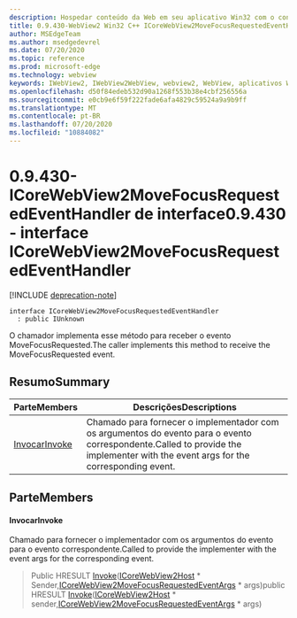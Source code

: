```yaml
---
description: Hospedar conteúdo da Web em seu aplicativo Win32 com o controle WebView2 do Microsoft Edge
title: 0.9.430-WebView2 Win32 C++ ICoreWebView2MoveFocusRequestedEventHandler
author: MSEdgeTeam
ms.author: msedgedevrel
ms.date: 07/20/2020
ms.topic: reference
ms.prod: microsoft-edge
ms.technology: webview
keywords: IWebView2, IWebView2WebView, webview2, WebView, aplicativos Win32, Win32, Edge, ICoreWebView2, ICoreWebView2Host, controle do navegador, HTML Edge
ms.openlocfilehash: d50f84edeb532d90a1268f553b38e4cbf256556a
ms.sourcegitcommit: e0cb9e6f59f222fade6afa4829c59524a9a9b9ff
ms.translationtype: MT
ms.contentlocale: pt-BR
ms.lasthandoff: 07/20/2020
ms.locfileid: "10884082"
---
```

# <span data-ttu-id="5e18c-104">0.9.430-ICoreWebView2MoveFocusRequestedEventHandler de interface</span><span class="sxs-lookup"><span data-stu-id="5e18c-104">0.9.430 - interface ICoreWebView2MoveFocusRequestedEventHandler</span></span> 

[!INCLUDE [deprecation-note](../../includes/deprecation-note.md)]

```
interface ICoreWebView2MoveFocusRequestedEventHandler
  : public IUnknown
```

<span data-ttu-id="5e18c-105">O chamador implementa esse método para receber o evento MoveFocusRequested.</span><span class="sxs-lookup"><span data-stu-id="5e18c-105">The caller implements this method to receive the MoveFocusRequested event.</span></span>

## <span data-ttu-id="5e18c-106">Resumo</span><span class="sxs-lookup"><span data-stu-id="5e18c-106">Summary</span></span>

 <span data-ttu-id="5e18c-107">Parte</span><span class="sxs-lookup"><span data-stu-id="5e18c-107">Members</span></span>                        | <span data-ttu-id="5e18c-108">Descrições</span><span class="sxs-lookup"><span data-stu-id="5e18c-108">Descriptions</span></span>
--------------------------------|---------------------------------------------
[<span data-ttu-id="5e18c-109">Invocar</span><span class="sxs-lookup"><span data-stu-id="5e18c-109">Invoke</span></span>](#invoke) | <span data-ttu-id="5e18c-110">Chamado para fornecer o implementador com os argumentos do evento para o evento correspondente.</span><span class="sxs-lookup"><span data-stu-id="5e18c-110">Called to provide the implementer with the event args for the corresponding event.</span></span>

## <span data-ttu-id="5e18c-111">Parte</span><span class="sxs-lookup"><span data-stu-id="5e18c-111">Members</span></span>

#### <span data-ttu-id="5e18c-112">Invocar</span><span class="sxs-lookup"><span data-stu-id="5e18c-112">Invoke</span></span> 

<span data-ttu-id="5e18c-113">Chamado para fornecer o implementador com os argumentos do evento para o evento correspondente.</span><span class="sxs-lookup"><span data-stu-id="5e18c-113">Called to provide the implementer with the event args for the corresponding event.</span></span>

> <span data-ttu-id="5e18c-114">Public HRESULT [Invoke](#invoke)([ICoreWebView2Host](ICoreWebView2Host.md) \* Sender,[ICoreWebView2MoveFocusRequestedEventArgs](ICoreWebView2MoveFocusRequestedEventArgs.md) \* args)</span><span class="sxs-lookup"><span data-stu-id="5e18c-114">public HRESULT [Invoke](#invoke)([ICoreWebView2Host](ICoreWebView2Host.md) \* sender,[ICoreWebView2MoveFocusRequestedEventArgs](ICoreWebView2MoveFocusRequestedEventArgs.md) \* args)</span></span>

